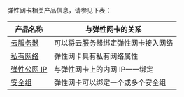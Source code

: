 弹性网卡相关产品信息，请参见下表：

| 产品名称 | 与弹性网卡的关系 |
|---------|---------|
| [云服务器](https://cloud.tencent.com/document/product/213/495) | 可以将云服务器绑定弹性网卡接入网络 |
| [私有网络](https://cloud.tencent.com/document/product/215/535) | 弹性网卡具有私有网络属性 |
| [弹性公网 IP](https://cloud.tencent.com/document/product/215/11143) | 与弹性网卡上的内网 IP一一绑定 |
| [安全组](https://cloud.tencent.com/document/product/213/12453)  | 弹性网卡可以绑定一个或多个安全组 |
